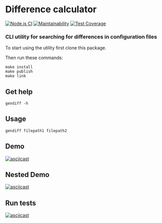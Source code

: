 # Difference calculator

[![Node.js CI](https://github.com/Vmelnikoff/frontend-project-lvl2/workflows/Node.js%20CI/badge.svg)](https://github.com/frontend-project-lvl2/workflows/Node.js%20CI/actions)
[![Maintainability](https://api.codeclimate.com/v1/badges/2592177b3dafbea7bc96/maintainability)](https://codeclimate.com/github/Vmelnikoff/frontend-project-lvl2/maintainability)
[![Test Coverage](https://api.codeclimate.com/v1/badges/2592177b3dafbea7bc96/test_coverage)](https://codeclimate.com/github/Vmelnikoff/frontend-project-lvl2/test_coverage)

### CLI utility for searching for differences in configuration files

To start using the utility first clone this package.
 
Then run these commands:
```
make install
make publish
make link
```   

## Get help  

```
gendiff -h
```   

## Usage
```
gendiff filepath1 filepath2
```

## Demo

[![asciicast](https://asciinema.org/a/FNE7YQQ0JZ18JHbkVwdA6X6yq.svg)](https://asciinema.org/a/FNE7YQQ0JZ18JHbkVwdA6X6yq)

## Nested Demo
[![asciicast](https://asciinema.org/a/4CZviFOTrg5Ggy0OGP1OcN7Ja.svg)](https://asciinema.org/a/4CZviFOTrg5Ggy0OGP1OcN7Ja)


## Run tests

[![asciicast](https://asciinema.org/a/NcyA2wIbW34peDrqacoHDG4Xr.svg)](https://asciinema.org/a/NcyA2wIbW34peDrqacoHDG4Xr)


